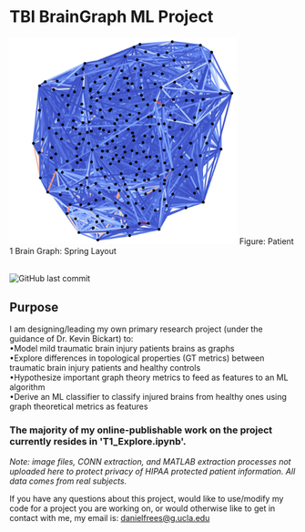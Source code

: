 # TBI BrainGraph ML Project

<img src="https://github.com/danielfrees/TBI_BrainGraph_ML/blob/9eebaf7ef0a3c864df76967dd5c03e0c74c93f83/result_imgs/patient1_graph_spring.png" alt="Project banner (patient 1 spring layout brain graph)" width="400"/>
Figure: Patient 1 Brain Graph: Spring Layout 

<br />
<br />

![GitHub last commit](https://img.shields.io/github/last-commit/danielfrees/TBI_BrainGraph_ML?style=plastic)

## Purpose

I am designing/leading my own primary research project (under the guidance of Dr. Kevin Bickart) to: \
•Model mild traumatic brain injury patients brains as graphs \
•Explore differences in topological properties (GT metrics) between traumatic brain injury patients and healthy controls \
•Hypothesize important graph theory metrics to feed as features to an ML algorithm \
•Derive an ML classifier to classify injured brains from healthy ones using graph theoretical metrics as features <br />


### The majority of my online-publishable work on the project currently resides in 'T1_Explore.ipynb'.

<i>Note: image files, CONN extraction, and MATLAB extraction processes not uploaded here to protect privacy of HIPAA protected patient information. All data comes from real subjects.</i>

If you have any questions about this project, would like to use/modify my code for a project you are working on, or would otherwise like to get in contact with me, my email is: danielfrees@g.ucla.edu
